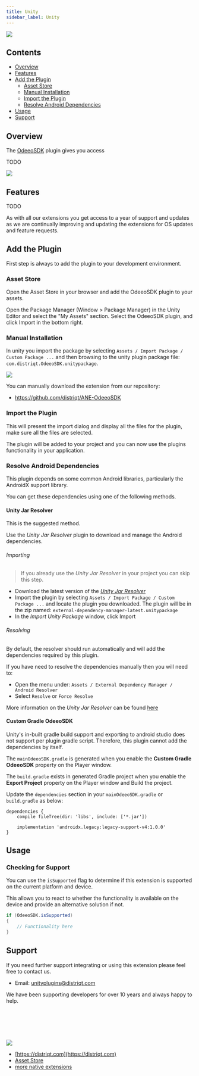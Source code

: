 ```yaml
---
title: Unity
sidebar_label: Unity
---
```


![](images/header.png)

<!--newpage-->


## Contents

- [Overview](#overview)
- [Features](#features)
- [Add the Plugin](#add-the-plugin)
    - [Asset Store](#asset-store)
    - [Manual Installation](#manual-installation)
    - [Import the Plugin](#import-the-plugin)
	- [Resolve Android Dependencies](#resolve-android-dependencies)
- [Usage](#usage)
- [Support](#support)


<!--newpage-->


## Overview

The [OdeeoSDK](https://universalextensions.com/extension/com.distriqt.OdeeoSDK) plugin gives
you access 


TODO

![](images/promo.png)

<!--newpage-->


## Features

TODO

As with all our extensions you get access to a year of support and updates as we are 
continually improving and updating the extensions for OS updates and feature requests.



## Add the Plugin

First step is always to add the plugin to your development environment. 


### Asset Store

Open the Asset Store in your browser and add the OdeeoSDK plugin to your assets.

Open the Package Manager (Window > Package Manager) in the Unity Editor and select the "My Assets" section. Select the OdeeoSDK plugin, and click Import in the bottom right.


### Manual Installation

In unity you import the package by selecting `Assets / Import Package / Custom Package ...` and then browsing to the unity plugin package file: `com.distriqt.OdeeoSDK.unitypackage`.

![](images/unity-import-package.png)

You can manually download the extension from our repository:

- https://github.com/distriqt/ANE-OdeeoSDK



### Import the Plugin


This will present the import dialog and display all the files for the plugin, make sure all the files are selected.

The plugin will be added to your project and you can now use the plugins functionality in your application.




### Resolve Android Dependencies

This plugin depends on some common Android libraries, particularly the AndroidX support library.

You can get these dependencies using one of the following methods.


#### Unity Jar Resolver

This is the suggested method.

Use the *Unity Jar Resolver* plugin to download and manage the Android dependencies. 



###### Importing

> If you already use the *Unity Jar Resolver* in your project you can skip this step.

- Download the latest version of the [*Unity Jar Resolver*](https://github.com/googlesamples/unity-jar-resolver/releases)
- Import the plugin by selecting `Assets / Import Package / Custom Package ...` and locate the plugin you downloaded. The plugin will be in the zip named: `external-dependency-manager-latest.unitypackage` 
- In the *Import Unity Package* window, click Import


###### Resolving

By default, the resolver should run automatically and will add the dependencies required by this plugin. 

If you have need to resolve the dependencies manually then you will need to:

- Open the menu under: `Assets / External Dependency Manager / Android Resolver`
- Select `Resolve` or `Force Resolve`


More information on the *Unity Jar Resolver* can be found [here](https://github.com/googlesamples/unity-jar-resolver)



#### Custom Gradle OdeeoSDK

Unity's in-built gradle build support and exporting to android studio does not support per plugin gradle script. Therefore, this plugin cannot add the dependencies by itself.

The `mainOdeeoSDK.gradle` is generated when you enable the **Custom Gradle OdeeoSDK** property on the Player window.

The `build.gradle` exists in generated Gradle project when you enable the **Export Project** property on the Player window and Build the project.

Update the `dependencies` section in your `mainOdeeoSDK.gradle` or `build.gradle` as below:

```
dependencies {
    compile fileTree(dir: 'libs', include: ['*.jar'])

    implementation 'androidx.legacy:legacy-support-v4:1.0.0'
}
```





<!--newpage-->



## Usage


### Checking for Support

You can use the `isSupported` flag to determine if this extension is supported on the current platform and device.

This allows you to react to whether the functionality is available on the device and provide an alternative solution if not.


```csharp
if (OdeeoSDK.isSupported)
{
	// Functionality here
}
```





















<!--newpage-->





## Support

If you need further support integrating or using this extension please feel free to contact us.

- Email: unityplugins@distriqt.com

We have been supporting developers for over 10 years and always happy to help.


<br/>
<br/>
<br/>
<br/>


![](images/distriqt.png)

- [https://distriqt.com](https://distriqt.com)
- [Asset Store](https://assetstore.unity.com/publishers/46451)
- [more native extensions](http://universalextensions.com)
